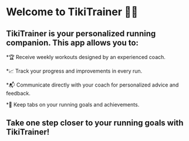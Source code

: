 
# Welcome to TikiTrainer 🏃‍♀️

## TikiTrainer is your personalized running companion. This app allows you to:

*🏆 Receive weekly workouts designed by an experienced coach.

*📈 Track your progress and improvements in every run.

*📬 Communicate directly with your coach for personalized advice and feedback.

*🌟 Keep tabs on your running goals and achievements.

## Take one step closer to your running goals with TikiTrainer!
